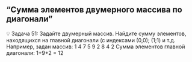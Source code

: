 ## “Сумма элементов двумерного массива по диагонали”

💡 Задача 51: Задайте двумерный массив. Найдите сумму элементов, находящихся на главной диагонали (с индексами (0,0); (1;1) и т.д.
Например, задан массив:
1 4 7 
5 9 2 
8 4 2 
Сумма элементов главной диагонали: 1+9+2 = 12